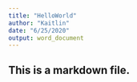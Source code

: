 ```yaml
---
title: "HelloWorld"
author: "Kaitlin"
date: "6/25/2020"
output: word_document
---
```


## This is a markdown file.
